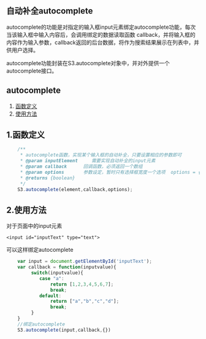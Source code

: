 
## 自动补全autocomplete
autocomplete的功能是对指定的输入框input元素绑定autocomplete功能，每次当该输入框中输入内容后，会调用绑定的数据读取函数
callback，并将输入框的内容作为输入参数，callback返回的后台数据，将作为搜索结果展示在列表中，并供用户选择。

autocomplete功能封装在S3.autocomplete对象中，并对外提供一个autocomplete接口。

## autocomplete
1. [函数定义](#1)
2. [使用方法](#2)

## 1.函数定义

```javascript
    /**
     * autocomplete函数，实现某个输入框的自动补全，只要设置相应的参数即可
     * @param inputElement     需要实现自动补全的input元素
     * @param callback      回调函数，必须返回一个数组
     * @param options       参数设定，暂时只有选择框宽度一个选项  options = {width:'300px'}
     * @returns {boolean}
     */
    S3.autocomplete(element,callback,options);
```

## 2.使用方法

对于页面中的input元素
```
<input id="inputText" type="text">
```

可以这样绑定autocomplete
```javascript
    var input = document.getElementById('inputText');
    var callback = function(inputvalue){
         switch(inputvalue){
            case "a":
                return [1,2,3,4,5,6,7];
                break;
            default:
                return ["a","b","c","d"];
                break;
         }
    }
    //绑定autocomplete
    S3.autocomplete(input,callback,{})
```